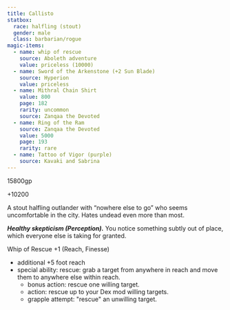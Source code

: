 ```yaml
---
title: Callisto
statbox:
  race: halfling (stout)
  gender: male
  class: barbarian/rogue
magic-items:
  - name: whip of rescue
    source: Aboleth adventure
    value: priceless (10000)
  - name: Sword of the Arkenstone (+2 Sun Blade)
    source: Hyperion
    value: priceless
  - name: Mithral Chain Shirt
    value: 800
    page: 182
    rarity: uncommon
    source: Zanqaa the Devoted
  - name: Ring of the Ram
    source: Zanqaa the Devoted
    value: 5000
    page: 193
    rarity: rare
  - name: Tattoo of Vigor (purple)
    source: Kavaki and Sabrina
---
```

15800gp

+10200

A stout halfling outlander with “nowhere else to go” who seems uncomfortable in the city. Hates undead even more than most.

***Healthy skepticism (Perception).*** You notice something subtly out of place, which everyone else is taking for granted.

Whip of Rescue +1 (Reach, Finesse)
* additional +5 foot reach
* special ability: rescue: grab a target from anywhere in reach and move them to anywhere else within reach.
  * bonus action: rescue one willing target.
  * action: rescue up to your Dex mod willing targets.
  * grapple attempt: "rescue" an unwilling target.
